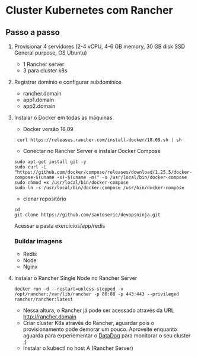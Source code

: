 # Cluster Kubernetes com Rancher

## Passo a passo

1. Provisionar 4 servidores (2-4 vCPU, 4-6 GB memory, 30 GB disk SSD General purpose, OS Ubuntu)
    - 1 Rancher server
    - 3 para cluster k8s

2. Registrar domínio e configurar subdomínios
    - rancher.domain
    - app1.domain
    - app2.domain

3. Instalar o Docker em todas as máquinas
    - Docker versão 18.09
    ```
     curl https://releases.rancher.com/install-docker/18.09.sh | sh    
    ```
    - Conectar no Rancher Server e instalar Docker Compose
    ```
    sudo apt-get install git -y
    sudo curl -L "https://github.com/docker/compose/releases/download/1.25.5/docker-compose-$(uname -s)-$(uname -m)" -o /usr/local/bin/docker-compose
    sudo chmod +x /usr/local/bin/docker-compose
    sudo ln -s /usr/local/bin/docker-compose /usr/bin/docker-compose
    ```
    - clonar repositório   
    ```
    cd
    git clone https://github.com/santoseric/devopsninja.git
    ```
    
    Acessar a pasta exercicios/app/redis

    ### Buildar imagens
    - Redis
    - Node
    - Nginx


4. Instalar o Rancher Single Node no Rancher Server
     
    ```
    docker run -d --restart=unless-stopped -v /opt/rancher:/var/lib/rancher -p 80:80 -p 443:443 --privileged rancher/rancher:latest
    ```
    - Nessa altura, o Rancher já pode ser acessado através da URL http://rancher.domain
    - Criar cluster K8s através do Rancher, aguardar pois o provisionamento pode demorar um pouco. Aproveite enquanto aguarda para experiementar o [DataDog](https://www.datadoghq.com) para monitorar o seu cluster ;)
    - Instalar o kubectl no host A (Rancher Server)
